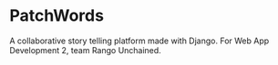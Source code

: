 # PatchWords
A collaborative story telling platform made with Django. For Web App Development 2, team Rango Unchained.
